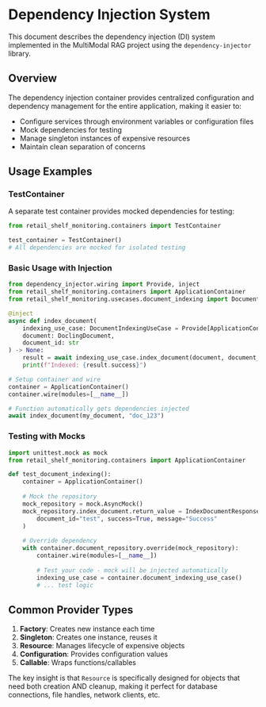# Dependency Injection System

This document describes the dependency injection (DI) system implemented in the MultiModal RAG project using the `dependency-injector` library.

## Overview

The dependency injection container provides centralized configuration and dependency management for the entire application, making it easier to:

- Configure services through environment variables or configuration files
- Mock dependencies for testing
- Manage singleton instances of expensive resources
- Maintain clean separation of concerns


## Usage Examples

### TestContainer

A separate test container provides mocked dependencies for testing:

```python
from retail_shelf_monitoring.containers import TestContainer

test_container = TestContainer()
# All dependencies are mocked for isolated testing
```

### Basic Usage with Injection

```python
from dependency_injector.wiring import Provide, inject
from retail_shelf_monitoring.containers import ApplicationContainer
from retail_shelf_monitoring.usecases.document_indexing import DocumentIndexingUseCase

@inject
async def index_document(
    indexing_use_case: DocumentIndexingUseCase = Provide[ApplicationContainer.document_indexing_use_case],
    document: DoclingDocument,
    document_id: str
) -> None:
    result = await indexing_use_case.index_document(document, document_id)
    print(f"Indexed: {result.success}")

# Setup container and wire
container = ApplicationContainer()
container.wire(modules=[__name__])

# Function automatically gets dependencies injected
await index_document(my_document, "doc_123")
```

### Testing with Mocks

```python
import unittest.mock as mock
from retail_shelf_monitoring.containers import ApplicationContainer

def test_document_indexing():
    container = ApplicationContainer()
    
    # Mock the repository
    mock_repository = mock.AsyncMock()
    mock_repository.index_document.return_value = IndexDocumentResponse(
        document_id="test", success=True, message="Success"
    )
    
    # Override dependency
    with container.document_repository.override(mock_repository):
        container.wire(modules=[__name__])
        
        # Test your code - mock will be injected automatically
        indexing_use_case = container.document_indexing_use_case()
        # ... test logic
```

## Common Provider Types

1. **Factory**: Creates new instance each time
2. **Singleton**: Creates one instance, reuses it
3. **Resource**: Manages lifecycle of expensive objects
4. **Configuration**: Provides configuration values
5. **Callable**: Wraps functions/callables

The key insight is that `Resource` is specifically designed for objects that need both creation AND cleanup, making it perfect for database connections, file handles, network clients, etc.
